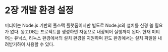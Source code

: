 # 2장 개발 환경 설정

미티어는 Node.js 기반의 풀스택 플랫폼이지만 별도로 Node.js의 설치를 신경 쓸 필요가 없다. 몽고DB는 프로젝트를 생성하면 자동으로 내장되어 실행까지 된다. 현재 미티어는 유닉스, 리눅스 환경에서의 설치 환경을 지원하며 윈도 환경에서는 설치 파일을 내려받기하여 사용할 수 있다.

## 

